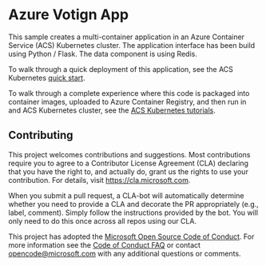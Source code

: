 # Azure Votign App

This sample creates a multi-container application in an Azure Container Service (ACS) Kubernetes cluster. The application interface has been build using Python / Flask. The data component is using Redis.

To walk through a quick deployment of this application, see the ACS Kubernetes [quick start](https://docs.microsoft.com/en-us/azure/container-service/kubernetes/container-service-kubernetes-walkthrough).

To walk through a complete experience where this code is packaged into container images, uploaded to Azure Container Registry, and then run in and ACS Kubernetes cluster, see the [ACS Kubernetes tutorials](https://docs.microsoft.com/en-us/azure/container-service/kubernetes/container-service-tutorial-kubernetes-prepare-app).

## Contributing

This project welcomes contributions and suggestions.  Most contributions require you to agree to a
Contributor License Agreement (CLA) declaring that you have the right to, and actually do, grant us
the rights to use your contribution. For details, visit https://cla.microsoft.com.

When you submit a pull request, a CLA-bot will automatically determine whether you need to provide
a CLA and decorate the PR appropriately (e.g., label, comment). Simply follow the instructions
provided by the bot. You will only need to do this once across all repos using our CLA.

This project has adopted the [Microsoft Open Source Code of Conduct](https://opensource.microsoft.com/codeofconduct/).
For more information see the [Code of Conduct FAQ](https://opensource.microsoft.com/codeofconduct/faq/) or
contact [opencode@microsoft.com](mailto:opencode@microsoft.com) with any additional questions or comments.
